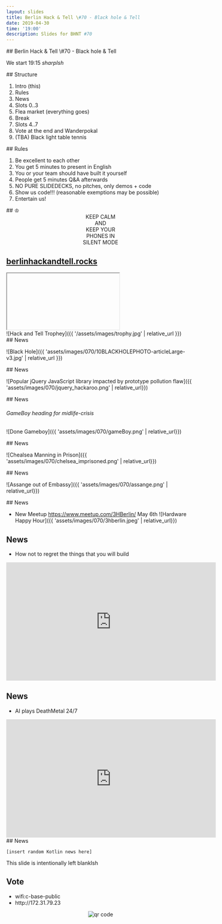 ```yaml
---
layout: slides
title: Berlin Hack & Tell \#70 - Black hole & Tell
date: 2019-04-30
time: '19:00'
description: Slides for BHNT #70
---
```


<section data-markdown>
## Berlin Hack & Tell \#70 - Black hole & Tell

We start 19:15 *sharpIsh*
</section>

<section data-markdown>
## Structure

1. Intro (this)
1. Rules
1. News
1. Slots 0..3
1. Flea market (everything goes)
1. Break
1. Slots 4..7
1. Vote at the end and Wanderpokal
1. (TBA) Black light table tennis
</section>

<section data-markdown>
## Rules

1. Be excellent to each other
1. You get 5 minutes to present in English
1. You or your team should have built it yourself
1. People get 5 minutes Q&A afterwards
1. NO PURE SLIDEDECKS, no pitches, only demos + code
1. Show us code!!! (reasonable exemptions may be possible)
1. Entertain us!
</section>

<section data-markdown>
## &#9812;
<center>
KEEP CALM</br>
AND</br>
KEEP YOUR</br>
PHONES IN</br>
SILENT MODE</br>
</center>
</section>

<section>
<h2><a href="https://berlinhackandtell.rocks/">berlinhackandtell.rocks</a></h2>
<iframe class="stretch" data-src="https://berlinhackandtell.rocks"></iframe>
</section>

<section data-markdown>
![Hack and Tell Trophey]({{ '/assets/images/trophy.jpg' | relative_url }})
</section>

<section data-markdown>
## News

![Black Hole]({{ 'assets/images/070/10BLACKHOLEPHOTO-articleLarge-v3.jpg' | relative_url }})
</section>

<section data-markdown>
## News

![Popular jQuery JavaScript library impacted by prototype pollution flaw]({{ 'assets/images/070/jquery_hackaroo.png' | relative_url}})

</section>

<section data-markdown>
## News

###### GameBoy heading for midlife-crisis
![Done Gameboy]({{ 'assets/images/070/gameBoy.png' | relative_url}})

</section>

<section data-markdown>
## News

![Chealsea Manning in Prison]({{ 'assets/images/070/chelsea_imprisoned.png' | relative_url}})

</section>

<section data-markdown>
## News

![Assange out of Embassy]({{ 'assets/images/070/assange.png' | relative_url}})

</section>

<section data-markdown>
## News

* New Meetup https://www.meetup.com/3HBerlin/ May 6th
![Hardware Happy Hour]({{ 'assets/images/070/3hberlin.jpeg' | relative_url}})

</section>

<section>
<h2>News</h2>
<ul>
<li>How not to regret the things that you will build</li>
</ul>
<center>
<iframe width="560" height="315" src="https://www.youtube-nocookie.com/embed/830QFKrtgLA?start=4" frameborder="0" allow="accelerometer; autoplay; encrypted-media; gyroscope; picture-in-picture" allowfullscreen></iframe>
</center>
</section>

<section>
<h2>News</h2>
<ul>
<li>AI plays DeathMetal 24/7</li>
</ul>
<center>
<iframe width="560" height="315" src="https://www.youtube-nocookie.com/embed/CNNmBtNcccE" frameborder="0" allow="accelerometer; autoplay; encrypted-media; gyroscope; picture-in-picture" allowfullscreen></iframe>
</center>
</section>

<section data-markdown>
## News

` [insert random Kotlin news here] `

</section>

<section data-markdown>
This slide is intentionally left blankIsh
</section>

<section>
<h2>Vote</h2>

<ul>
<li>wifi:c-base-public</li>
<li>http://172.31.79.23</li>
</ul>
<center>
<img src="http://api.qrserver.com/v1/create-qr-code/?color=000000&amp;bgcolor=FFFFFF&amp;data=http%3A%2F%2F172.31.79.23&amp;qzone=1&amp;margin=0&amp;size=400x400&amp;ecc=L" alt="qr code" />
</center>
</section>
